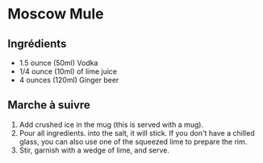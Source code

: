 # Moscow Mule

## Ingrédients

* 1.5 ounce (50ml) Vodka
* 1/4 ounce (10ml) of lime juice
* 4 ounces (120ml) Ginger beer

## Marche à suivre

1. Add crushed ice in the mug (this is served with a mug).
2. Pour all ingredients.
   into the salt, it will stick. If you don't have a chilled glass, you can
   also use one of the squeezed lime to prepare the rim.
3. Stir, garnish with a wedge of lime, and serve.

